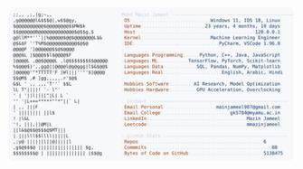 <picture>
  <source srcset="https://raw.githubusercontent.com/mmazinjameel/mmazinjameel/main/dark_mode.svg?v=1742777403" media="(prefers-color-scheme: dark)">
  <img src="https://raw.githubusercontent.com/mmazinjameel/mmazinjameel/main/light_mode.svg?v=1742777403">
</picture>
